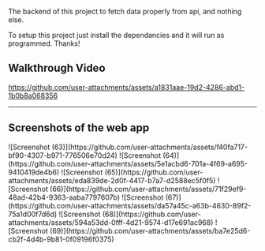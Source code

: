 The backend of this project to fetch data properly from api, and nothing else.

To setup this project just install the dependancies and it will run as programmed.
Thanks!
<h2>Walkthrough Video</h2>

https://github.com/user-attachments/assets/a1831aae-19d2-4286-abd1-1b0b8a068356

--------------------------------------------------------------------------------------------------------------------------------------

<h2>Screenshots of the web app</h2>
![Screenshot (63)](https://github.com/user-attachments/assets/f40fa717-bf90-4307-b971-776506e70d24)
![Screenshot (64)](https://github.com/user-attachments/assets/5e1acbd6-701a-4f69-a695-9410419de4b6)
![Screenshot (65)](https://github.com/user-attachments/assets/eda839de-2d0f-4417-b7a7-d2588ec5f0f5)
![Screenshot (66)](https://github.com/user-attachments/assets/71f29ef9-48ad-42b4-9363-aaba7797607b)
![Screenshot (67)](https://github.com/user-attachments/assets/da57a45c-a63b-4630-89f2-75a1d00f7d6d)
![Screenshot (68)](https://github.com/user-attachments/assets/594a53dd-0fff-4d21-9574-d17e691ac968)
![Screenshot (69)](https://github.com/user-attachments/assets/ba7e25d6-cb2f-4d4b-9b81-0f09196f0375)


